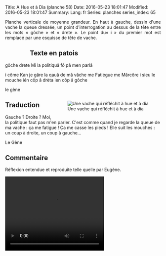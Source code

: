 Title: A Hue et à Dia (planche 58)
Date: 2016-05-23 18:01:47
Modified: 2016-05-23 18:01:47
Summary: 
Lang: fr
Series: planches
series_index: 65

<p style="text-align:justify;">Planche verticale de moyenne grandeur. En haut à gauche, dessin d'une vache la queue dressée, un point d'interrogation au dessus de la tête entre les mots « gôche » et « drete ». Le point du« i » du premier mot est remplacé par une esquisse de tête de vache.</p>

<figure class="image-block" style="float: left;">
  <img alt="" src="{static}/images/planche_58.png">
  <figcaption style="max-width: 239px"></figcaption>
</figure>

## Texte en patois
gôche drete    Mi la politiquâ fô pâ men parlâ

i côme Kan je gâre la qauâ de mâ vâche me Fatiégue me  Mârcôre  i sieu le mouche  ién  côp â  drèta   ien  côp â gôche

le gène
<figure class="image-block" style="float: right;">
  <img alt="Une vache qui réfléchit à hue et à dia" src="{static}/images/planche_58_dessin_haut.png">
  <figcaption style="max-width: 400px">Une vache qui réfléchit à hue et à dia</figcaption>
</figure>


## Traduction
Gauche ?  Droite ?
Moi, la politique faut pas m'en parler.
C'est comme quand je regarde la queue de ma vache : ça me fatigue ! Ça me casse les pieds ! Elle suit les mouches : un coup à droite, un coup à gauche…

Le Gène

## Commentaire
Réflexion entendue et reproduite telle quelle par Eugène.

<video width="320" height="240" controls>
  <source src="https://d1njpgd0ygatdn.cloudfront.net/video_58-2.mp4" type="video/mp4">
</video>
